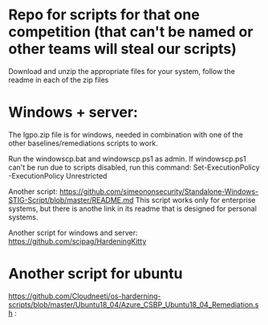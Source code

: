 # Repo for scripts for that one competition (that can't be named or other teams will steal our scripts)
Download and unzip the appropriate files for your system, follow the readme in each of the zip files 

# Windows + server:
The lgpo.zip file is for windows, needed in combination with one of the other baselines/remediations scripts to work. 

Run the windowscp.bat and windowscp.ps1 as admin. If windowscp.ps1 can't be run due to scripts disabled, run this command: Set-ExecutionPolicy -ExecutionPolicy Unrestricted

Another script: https://github.com/simeononsecurity/Standalone-Windows-STIG-Script/blob/master/README.md
This script works only for enterprise systems, but there is anothe link in its readme that is designed for personal systems. 

Another script for windows and server: 
https://github.com/scipag/HardeningKitty

# Another script for ubuntu
https://github.com/Cloudneeti/os-harderning-scripts/blob/master/Ubuntu18_04/Azure_CSBP_Ubuntu18_04_Remediation.sh
: 


